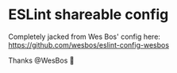 # ESLint shareable config

Completely jacked from Wes Bos' config here:
https://github.com/wesbos/eslint-config-wesbos

Thanks @WesBos 🙏
